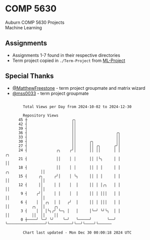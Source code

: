 # COMP 5630
Auburn COMP 5630 Projects  
Machine Learning

## Assignments
- Assignments 1-7 found in their respective directories
- Term project copied in `./Term-Project` from [ML-Project](https://github.com/wumphlett/ML-Project)

## Special Thanks
- [@MatthewFreestone](https://github.com/MatthewFreestone) - term project groupmate and matrix wizard
- [@mss0033](https://github.com/mss0033) - term project groupmate

```

        Total Views per Day from 2024-10-02 to 2024-12-30

        Repository Views
      45 ┼                    ╭╮
      42 ┤                    ││
      39 ┤                    ││
      36 ┤                    ││                  ╭╮
      33 ┤                    ││                  ││
      30 ┤                    ││      ╭╮          ││
      27 ┤                    ││      ││ ╭╮      ╭╯│
      24 ┤             ╭╮    ╭╯│      ││ ││      │ │                                 ╭╮
      21 ┤             ││    │ │      ││ │╰╮     │ │                                 ││
      18 ┤             ││    │ │      ││ │ │     │ │                 ╭╮              ││
      15 ┤     ╭╮     ╭╯│    │ ╰╮     ││ │ │     │ │                 ││              ││
      12 ┤     ││     │ │    │  │     ││ │ │╭╮   │ │                 ││              ││
       9 ┤    ╭╯│     │ │    │  │     ││ │ │││   │ │                 ││              ││
       6 ┤    │ │ ╭╮  │ │   ╭╯  │     ││ │ │││   │ │                 ││          ╭╮  ││    ╭╮
       3 ┤    │ │ │╰╮╭╯ ╰─╮ │   │     │╰─╯ ╰╯╰╮  │ │                 ││          ││  ││    ││
       0 ┼────╯ ╰─╯ ╰╯    ╰─╯   ╰─────╯       ╰──╯ ╰─────────────────╯╰──────────╯╰──╯╰────╯╰──────

        Chart last updated - Mon Dec 30 00:00:18 2024 UTC
        
```
